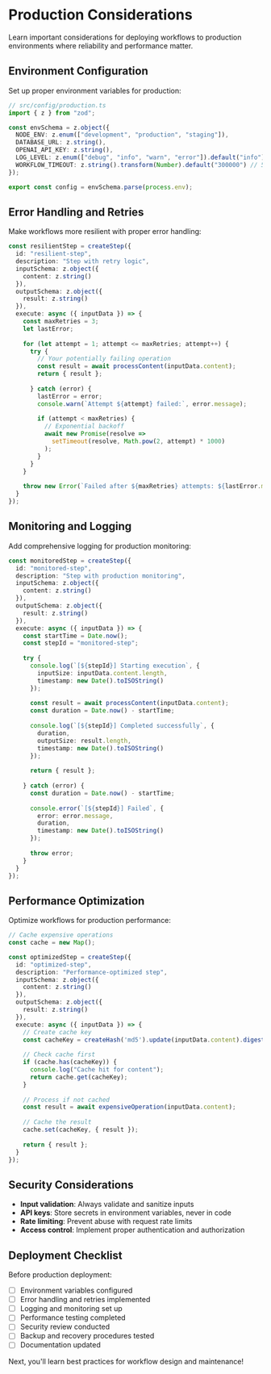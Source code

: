# Production Considerations

Learn important considerations for deploying workflows to production environments where reliability and performance matter.

## Environment Configuration

Set up proper environment variables for production:

```typescript
// src/config/production.ts
import { z } from "zod";

const envSchema = z.object({
  NODE_ENV: z.enum(["development", "production", "staging"]),
  DATABASE_URL: z.string(),
  OPENAI_API_KEY: z.string(),
  LOG_LEVEL: z.enum(["debug", "info", "warn", "error"]).default("info"),
  WORKFLOW_TIMEOUT: z.string().transform(Number).default("300000") // 5 minutes
});

export const config = envSchema.parse(process.env);
```

## Error Handling and Retries

Make workflows more resilient with proper error handling:

```typescript
const resilientStep = createStep({
  id: "resilient-step",
  description: "Step with retry logic",
  inputSchema: z.object({
    content: z.string()
  }),
  outputSchema: z.object({
    result: z.string()
  }),
  execute: async ({ inputData }) => {
    const maxRetries = 3;
    let lastError;
    
    for (let attempt = 1; attempt <= maxRetries; attempt++) {
      try {
        // Your potentially failing operation
        const result = await processContent(inputData.content);
        return { result };
        
      } catch (error) {
        lastError = error;
        console.warn(`Attempt ${attempt} failed:`, error.message);
        
        if (attempt < maxRetries) {
          // Exponential backoff
          await new Promise(resolve => 
            setTimeout(resolve, Math.pow(2, attempt) * 1000)
          );
        }
      }
    }
    
    throw new Error(`Failed after ${maxRetries} attempts: ${lastError.message}`);
  }
});
```

## Monitoring and Logging

Add comprehensive logging for production monitoring:

```typescript
const monitoredStep = createStep({
  id: "monitored-step",
  description: "Step with production monitoring",
  inputSchema: z.object({
    content: z.string()
  }),
  outputSchema: z.object({
    result: z.string()
  }),
  execute: async ({ inputData }) => {
    const startTime = Date.now();
    const stepId = "monitored-step";
    
    try {
      console.log(`[${stepId}] Starting execution`, {
        inputSize: inputData.content.length,
        timestamp: new Date().toISOString()
      });
      
      const result = await processContent(inputData.content);
      const duration = Date.now() - startTime;
      
      console.log(`[${stepId}] Completed successfully`, {
        duration,
        outputSize: result.length,
        timestamp: new Date().toISOString()
      });
      
      return { result };
      
    } catch (error) {
      const duration = Date.now() - startTime;
      
      console.error(`[${stepId}] Failed`, {
        error: error.message,
        duration,
        timestamp: new Date().toISOString()
      });
      
      throw error;
    }
  }
});
```

## Performance Optimization

Optimize workflows for production performance:

```typescript
// Cache expensive operations
const cache = new Map();

const optimizedStep = createStep({
  id: "optimized-step",
  description: "Performance-optimized step",
  inputSchema: z.object({
    content: z.string()
  }),
  outputSchema: z.object({
    result: z.string()
  }),
  execute: async ({ inputData }) => {
    // Create cache key
    const cacheKey = createHash('md5').update(inputData.content).digest('hex');
    
    // Check cache first
    if (cache.has(cacheKey)) {
      console.log("Cache hit for content");
      return cache.get(cacheKey);
    }
    
    // Process if not cached
    const result = await expensiveOperation(inputData.content);
    
    // Cache the result
    cache.set(cacheKey, { result });
    
    return { result };
  }
});
```

## Security Considerations

- **Input validation**: Always validate and sanitize inputs
- **API keys**: Store secrets in environment variables, never in code
- **Rate limiting**: Prevent abuse with request rate limits
- **Access control**: Implement proper authentication and authorization

## Deployment Checklist

Before production deployment:

- [ ] Environment variables configured
- [ ] Error handling and retries implemented
- [ ] Logging and monitoring set up
- [ ] Performance testing completed
- [ ] Security review conducted
- [ ] Backup and recovery procedures tested
- [ ] Documentation updated

Next, you'll learn best practices for workflow design and maintenance!